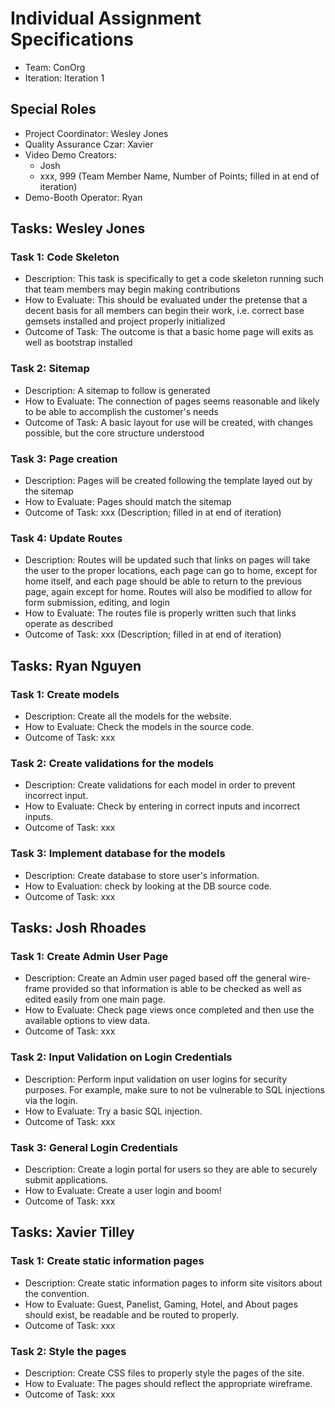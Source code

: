 # Individual Assignment Specifications

- Team: ConOrg
- Iteration: Iteration 1

## Special Roles

- Project Coordinator: Wesley Jones
- Quality Assurance Czar: Xavier
- Video Demo Creators:
  - Josh
  - xxx, 999 (Team Member Name, Number of Points; filled in at end of iteration)
- Demo-Booth Operator: Ryan

## Tasks: Wesley Jones

### Task 1: Code Skeleton

- Description: This task is specifically to get a code skeleton running such that team members may begin making contributions
- How to Evaluate: This should be evaluated under the pretense that a decent basis for all members can begin their work, i.e. correct base gemsets installed and project properly initialized
- Outcome of Task: The outcome is that a basic home page will exits as well as bootstrap installed

### Task 2: Sitemap

- Description: A sitemap to follow is generated
- How to Evaluate: The connection of pages seems reasonable and likely to be able to accomplish the customer's needs
- Outcome of Task: A basic layout for use will be created, with changes possible, but the core structure understood

### Task 3: Page creation

- Description: Pages will be created following the template layed out by the sitemap
- How to Evaluate: Pages should match the sitemap
- Outcome of Task: xxx (Description; filled in at end of iteration)

### Task 4: Update Routes

- Description: Routes will be updated such that links on pages will take the user to the proper locations, each page can go to home, except for home itself, and each page should be able to return to the previous page, again except for home. Routes will also be modified to allow for form submission, editing, and login
- How to Evaluate: The routes file is properly written such that links operate as described
- Outcome of Task: xxx (Description; filled in at end of iteration)

## Tasks: Ryan Nguyen

### Task 1: Create models

- Description: Create all the models for the website.
- How to Evaluate: Check the models in the source code.
- Outcome of Task: xxx

### Task 2: Create validations for the models

- Description: Create validations for each model in order to prevent incorrect input.
- How to Evaluate: Check by entering in correct inputs and incorrect inputs.
- Outcome of Task: xxx

### Task 3: Implement database for the models

- Description: Create database to store user's information.
- How to Evaluation: check by looking at the DB source code.
- Outcome of Task: xxx

## Tasks: Josh Rhoades

### Task 1: Create Admin User Page

- Description: Create an Admin user paged based off the general wire-frame provided so that information is able to be checked as well as edited easily from one main page. 
- How to Evaluate: Check page views once completed and then use the available options to view data. 
- Outcome of Task: xxx

### Task 2: Input Validation on Login Credentials

- Description: Perform input validation on user logins for security purposes. For example, make sure to not be vulnerable to SQL injections via the login.
- How to Evaluate: Try a basic SQL injection.
- Outcome of Task: xxx

### Task 3: General Login Credentials

- Description: Create a login portal for users so they are able to securely submit applications.
- How to Evaluate: Create a user login and boom!
- Outcome of Task: xxx

## Tasks: Xavier Tilley

### Task 1: Create static information pages

- Description: Create static information pages to inform site visitors about the convention.
- How to Evaluate: Guest, Panelist, Gaming, Hotel, and About pages should exist, be readable and be routed to properly.
- Outcome of Task: xxx

### Task 2: Style the pages

- Description: Create CSS files to properly style the pages of the site.
- How to Evaluate: The pages should reflect the appropriate wireframe.
- Outcome of Task: xxx
